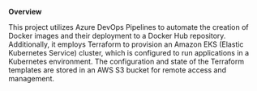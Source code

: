 **Overview**

This project utilizes Azure DevOps Pipelines to automate the creation of Docker images and their deployment to a Docker Hub repository. Additionally, it employs Terraform to provision an Amazon EKS (Elastic Kubernetes Service) cluster, which is configured to run applications in a Kubernetes environment. The configuration and state of the Terraform templates are stored in an AWS S3 bucket for remote access and management.

